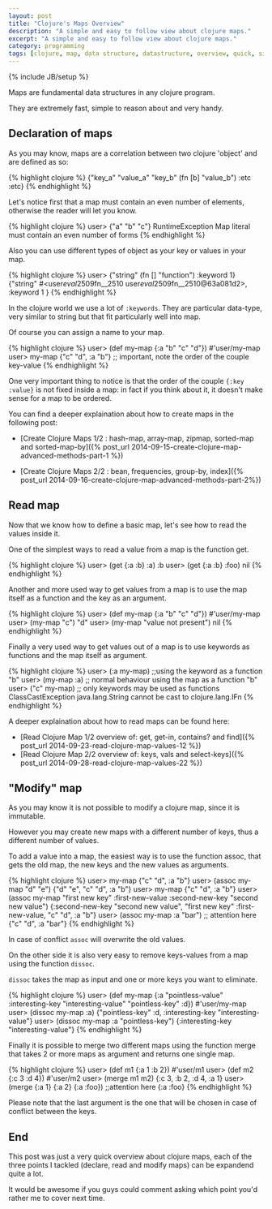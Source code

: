 ```yaml
---
layout: post
title: "Clojure's Maps Overview"
description: "A simple and easy to follow view about clojure maps."
excerpt: "A simple and easy to follow view about clojure maps."
category: programming
tags: [clojure, map, data structure, datastructure, overview, quick, simple, easy]
---
```

{% include JB/setup %}

 Maps are fundamental data structures in any clojure program.

They are extremely fast, simple to reason about and very handy.

## Declaration of maps

As you may know, maps are a correlation between two clojure 'object' and are defined as so:

{% highlight clojure %} 
{"key_a" "value_a" 
 "key_b" (fn [b] "value_b") 
 :etc :etc} 
{% endhighlight %}

Let's notice first that a map must contain an even number of elements, otherwise the reader will let you know.

{% highlight clojure %} 
user> {"a" "b" "c"} 
RuntimeException Map literal must contain an even number of forms 
{% endhighlight %}

Also you can use different types of object as your key or values in your map.

{% highlight clojure %} 
user> {"string" (fn [] "function") 
       :keyword 1} 
{"string" #<user$eval2509$fn__2510 user$eval2509$fn__2510@63a081d2>, :keyword 1 }
{% endhighlight %}

In the clojure world we use a lot of `:keywords`. They are particular data-type, very similar to string but that fit particularly well into map.

Of course you can assign a name to your map.

{% highlight clojure %} 
user> (def my-map {:a "b" "c" "d"})
#'user/my-map
user> my-map
{"c" "d", :a "b"} ;; important, note the order of the couple key-value 
{% endhighlight %}

One very important thing to notice is that the order of the couple `{:key :value}` is not fixed inside a map: in fact if you think about it, it doesn't make sense for a map to be ordered.

You can find a deeper explaination about how to create maps in the following post:

*   [Create Clojure Maps 1/2 : hash-map, array-map, zipmap, sorted-map and sorted-map-by]({% post_url 2014-09-15-create-clojure-map-advanced-methods-part-1 %})

*   [Create Clojure Maps 2/2 : bean, frequencies, group-by, index]({% post_url 2014-09-16-create-clojure-map-advanced-methods-part-2%})

## Read map

Now that we know how to define a basic map, let's see how to read the values inside it.

One of the simplest ways to read a value from a map is the function get.

{% highlight clojure %}
user> (get {:a :b} :a)
:b
user> (get {:a :b} :foo)
nil
{% endhighlight %}

Another and more used way to get values from a map is to use the map itself as a function and the key as an argument.

{% highlight clojure %}
user> (def my-map {:a "b" "c" "d"})
#'user/my-map
user> (my-map "c")
"d"
user> (my-map "value not present")
nil
{% endhighlight %}

Finally a very used way to get values out of a map is to use keywords as functions and the map itself as argument.

{% highlight clojure %}
user> (:a my-map) ;;using the keyword as a function
"b"
user> (my-map :a) ;; normal behaviour using the map as a function
"b"
user> ("c" my-map) ;; only keywords may be used as functions
ClassCastException java.lang.String cannot be cast to clojure.lang.IFn
{% endhighlight %}

A deeper explaination about how to read maps can be found here:

*    [Read Clojure Map 1/2 overview of: get, get-in, contains? and find]({% post_url 2014-09-23-read-clojure-map-values-12 %})
*    [Read Clojure Map 2/2 overview of: keys, vals and select-keys]({% post_url 2014-09-28-read-clojure-map-values-22 %})


## "Modify" map

As you may know it is not possible to modify a clojure map, since it is  immutable.

However you may create new maps with a different number of keys, thus a different number of values.

To add a value into a map, the easiest way is to use the function assoc, that gets the old map, the new keys and the new values  as arguments.

{% highlight clojure %}
user> my-map
{"c" "d", :a "b"}
user> (assoc my-map "d" "e")
{"d" "e", "c" "d", :a "b"}
user> my-map
{"c" "d", :a "b"}
user> (assoc my-map "first new key" :first-new-value
                    :second-new-key "second new value")
{:second-new-key "second new value", "first new key" :first-new-value, "c" "d", :a "b"}
user> (assoc my-map :a "bar") ;; attention here
{"c" "d", :a "bar"}
{% endhighlight %}

In case of conflict `assoc` will overwrite the old values.

On the other side it is also very easy to remove keys-values from a map using the function `dissoc`.

`dissoc` takes the map as input and one or more keys you want to eliminate.

{% highlight clojure %}
user> (def my-map {:a "pointless-value" :interesting-key "interesting-value" "pointless-key" :d})
#'user/my-map
user> (dissoc my-map :a)
{"pointless-key" :d, :interesting-key "interesting-value"}
user> (dissoc my-map :a "pointless-key")
{:interesting-key "interesting-value"}
{% endhighlight %}

Finally it is possible to merge two different maps using the function merge that takes 2 or more maps as argument and returns one single map.

{% highlight clojure %}
user> (def m1 {:a 1 :b 2})
#'user/m1
user> (def m2 {:c 3 :d 4})
#'user/m2
user> (merge m1 m2)
{:c 3, :b 2, :d 4, :a 1}
user> (merge {:a 1} {:a 2} {:a :foo}) ;;attention here
{:a :foo}
{% endhighlight %}

Please note that the last argument is the one that will be chosen in case of conflict between the keys.

## End

This post was just a very quick overview about clojure maps, each of the three points I tackled (declare, read and modify maps) can be expandend quite a lot.

It would be awesome if you guys could comment asking which point you'd rather me to cover next time.
